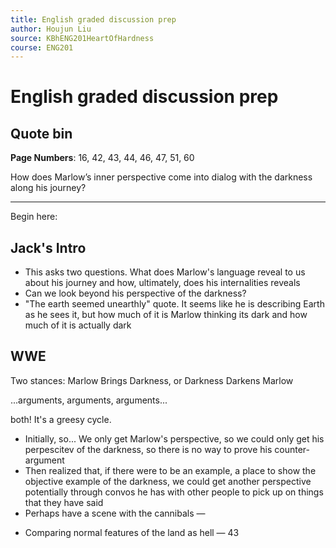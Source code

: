 ```yaml
---
title: English graded discussion prep
author: Houjun Liu
source: KBhENG201HeartOfHardness
course: ENG201
---
```


# English graded discussion prep

## Quote bin

**Page Numbers**: 16, 42, 43, 44, 46, 47, 51, 60

How does Marlow’s inner perspective come into dialog with the darkness along his journey?

***

Begin here:

## Jack's Intro
- This asks two questions. What does Marlow's language reveal to us about his journey and how, ultimately, does his internalities reveals
- Can we look beyond his perspective of the darkness?
- "The earth seemed unearthly" quote. It seems like he is describing Earth as he sees it, but how much of it is Marlow thinking its dark and how much of it is actually dark

## WWE

Two stances: Marlow Brings Darkness, or Darkness Darkens Marlow

...arguments, arguments, arguments...

both! It's a greesy cycle.

* Initially, so... We only get Marlow's perspective, so we could only get his perpescitev of the darkness, so there is no way to prove his counter-argument
* Then realized that, if there were to be an example, a place to show the objective example of the darkness, we could get another perspective potentially through convos he has with other people to pick up on things that they have said
* Perhaps have a scene with the cannibals — 



- Comparing normal features of the land as hell — 43
